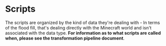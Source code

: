 # Scripts

The scripts are organized by the kind of data they're dealing with - In terms of the flood fill, that's dealing directly
with the Minecraft world and isn't associated with the data type. **For information as to what scripts are called when, 
please see the transformation pipeline document**.